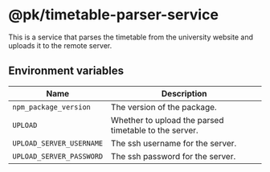 # @pk/timetable-parser-service

This is a service that parses the timetable from the university website and uploads it to the remote server.

## Environment variables

| Name                     | Description                                            |
|--------------------------|--------------------------------------------------------|
| `npm_package_version`    | The version of the package.                            |
| `UPLOAD`                 | Whether to upload the  parsed timetable to the server. |
| `UPLOAD_SERVER_USERNAME` | The ssh username for the server.                       |
| `UPLOAD_SERVER_PASSWORD` | The ssh password for the server.                       |